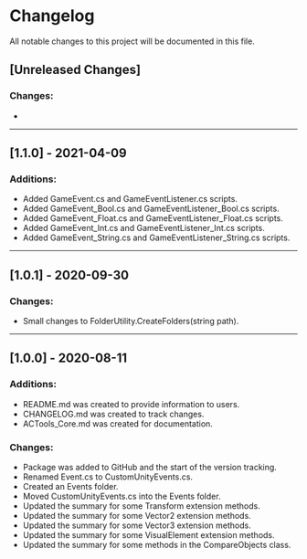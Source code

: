 # Changelog
<p> All notable changes to this project will be documented in this file. </p>

## [Unreleased Changes]

### Changes:
<ul>
	<li> </il>
</ul>
<hr/>

## [1.1.0] - 2021-04-09

### Additions:
<ul>
	<li>Added GameEvent.cs and GameEventListener.cs scripts.</il>
	<li>Added GameEvent_Bool.cs and GameEventListener_Bool.cs scripts.</il>
	<li>Added GameEvent_Float.cs and GameEventListener_Float.cs scripts.</il>
	<li>Added GameEvent_Int.cs and GameEventListener_Int.cs scripts.</il>
	<li>Added GameEvent_String.cs and GameEventListener_String.cs scripts.</il>
</ul>
<hr/>

## [1.0.1] - 2020-09-30

### Changes:
<ul>
	<li>Small changes to FolderUtility.CreateFolders(string path).</il>
</ul>
<hr/>

## [1.0.0] - 2020-08-11

### Additions:
<ul>
	<li>README.md was created to provide information to users.</il>
	<li>CHANGELOG.md was created to track changes.</il>
	<li>ACTools_Core.md was created for documentation.</il>
</ul>

### Changes:
<ul>
	<li>Package was added to GitHub and the start of the version tracking.</il>
	<li>Renamed Event.cs to CustomUnityEvents.cs.</il>
	<li>Created an Events folder.</il>
	<li>Moved CustomUnityEvents.cs into the Events folder.</il>
	<li>Updated the summary for some Transform extension methods.</il>
	<li>Updated the summary for some Vector2 extension methods.</il>
	<li>Updated the summary for some Vector3 extension methods.</il>
	<li>Updated the summary for some VisualElement extension methods.</il>
	<li>Updated the summary for some methods in the CompareObjects class.</il>
</ul>
